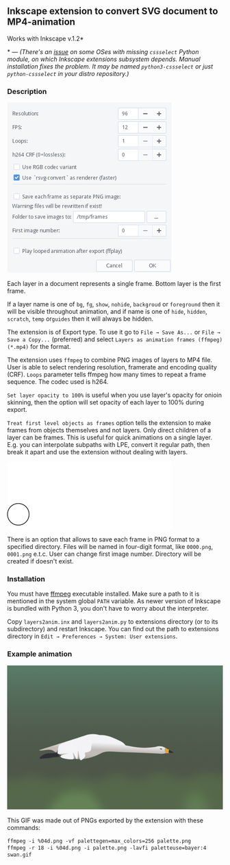 ## Inkscape extension to convert SVG document to MP4-animation

Works with Inkscape v.1.2*

\* — *(There's an [issue](https://gitlab.com/inkscape/inkscape/-/issues/2473) on some OSes
with missing `cssselect` Python module, on which Inkscape extensions subsystem depends. 
Manual installation fixes the problem. It may be named `python3-cssselect` 
or just `python-cssselect` in your distro repository.)*

### Description

<img src="https://raw.githubusercontent.com/anonymou8/inkscape-animation/main/screenshot.png" />

Each layer in a document represents a single frame. Bottom layer is the first frame.

If a layer name is one of `bg`, `fg`, `show`, `nohide`, `backgroud` or `foreground` then it 
will be visible throughout animation, and if name is one of `hide`, `hidden`, `scratch`, `temp` 
or`guides` then it will always be hidden.

The extension is of Export type. To use it go to `File → Save As...` or `File → Save a Copy...`
(preferred) and select `Layers as animation frames (ffmpeg) (*.mp4)` for the format.

The extension uses `ffmpeg` to combine PNG images of layers to MP4 file.
User is able to select rendering resolution, framerate and encoding quality (CRF). 
`Loops` parameter tells ffmpeg how many times to repeat a frame sequence. The codec used is h264.

`Set layer opacity to 100%` is useful when you use layer's opacity for onioin skinning, 
then the option will set opacity of each layer to 100% during export.

`Treat first level objects as frames` option tells the extension to make frames from
objects themselves and not layers. Only direct children of a layer can be frames. This
is useful for quick animations on a single layer. E.g. you can interpolate subpaths with
LPE, convert it regular path, then break it apart and use the extension without dealing
with layers.

<img src="https://raw.githubusercontent.com/anonymou8/inkscape-animation/main/quick.gif" />

There is an option that allows to save each frame in PNG format to a specified directory. Files will
be named in four-digit format, like `0000.png`, `0001.png` e.t.c. User can change first image number.
Directory will be created if doesn't exist.

### Installation

You must have [ffmpeg](https://ffmpeg.org/) executable installed. Make sure a path to it is 
mentioned in the system global `PATH` variable. As newer version of Inkscape is bundled with 
Python 3, you don't have to worry about the interpreter.

Copy `layers2anim.inx` and `layers2anim.py` to extensions directory (or to its subdirectory) 
and restart Inkscape. You can find out the path to extensions directory in 
`Edit → Preferences → System: User extensions`.

### Example animation 

<img src="https://raw.githubusercontent.com/anonymou8/inkscape-animation/main/swan.gif" />

This GIF was made out of PNGs exported by the extension with these commands:

```
ffmpeg -i %04d.png -vf palettegen=max_colors=256 palette.png
ffmpeg -r 18 -i %04d.png -i palette.png -lavfi paletteuse=bayer:4 swan.gif
```
